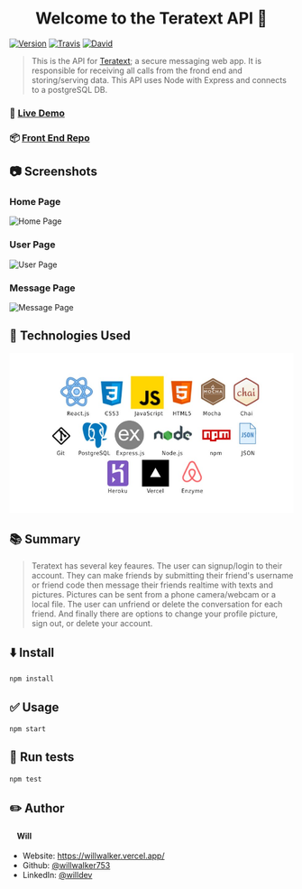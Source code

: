 <h1 align="center">Welcome to the Teratext API 👋</h1>

[![Version](https://img.shields.io/badge/version-0.1.0-blue.svg?cacheSeconds=2592000)](https://github.com/godban/browsers-support-badges) [![Travis](https://img.shields.io/travis/godban/browsers-support-badges.svg)](https://github.com/godban/browsers-support-badges) [![David](https://img.shields.io/david/godban/browsers-support-badges.svg)](https://github.com/godban/browsers-support-badges)

> This is the API for <a href='https://teratext.vercel.app/'>Teratext</a>; a secure messaging web app. It is responsible for receiving all calls from the frond end and storing/serving data. This API uses Node with Express and connects to a postgreSQL DB.

### 📨 [Live Demo](https://teratext.vercel.app/)
### 📦 [Front End Repo](https://github.com/willwalker753/teratext)

## 📷 Screenshots

### Home Page

![Home Page](https://i.gyazo.com/700c5cca25e3403f8f479a598ba9b708.png)

### User Page

![User Page](https://i.gyazo.com/96e6435b1bbd1d66719e41e111738628.png)

### Message Page

![Message Page](https://i.gyazo.com/5a23623d9f386a56c602168f9036e1d9.png)

## 🧰 Technologies Used

![programming languages](https://github.com/willwalker753/organizing-your-react-code/blob/master/teratext-technologies-used.jpg?raw=true)

## 📚 Summary

> Teratext has several key feaures. The user can signup/login to their account. They can make friends by submitting their friend's username or friend code then message their friends realtime with texts and pictures. Pictures can be sent from a phone camera/webcam or a local file. The user can unfriend or delete the conversation for each friend. And finally there are options to change your profile picture, sign out, or delete your account. 

## ⬇️ Install

```sh
npm install
```

## ✅ Usage

```sh
npm start
```

## 🧪 Run tests

```sh
npm test
```

## ✏️ Author

#### &nbsp;&nbsp;&nbsp;&nbsp;Will

* Website: https://willwalker.vercel.app/
* Github: [@willwalker753](https://github.com/willwalker753)
* LinkedIn: [@willdev](https://linkedin.com/in/willdev)
